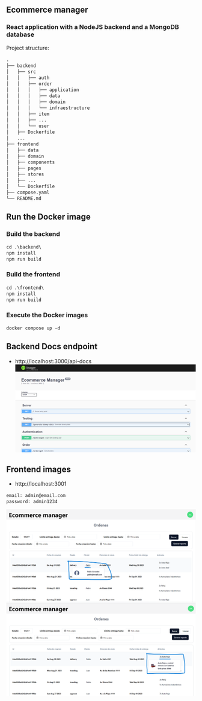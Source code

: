 ## Ecommerce manager

### React application with a NodeJS backend and a MongoDB database

Project structure:
```
.
├── backend
│   ├── src
│   │   ├── auth
│   │   ├── order
│   │   │   ├── application
│   │   │   ├── data
│   │   │   ├── domain
│   │   │   └── infraestructure
│   │   ├── item
│   │   ├── ...
│   │   └── user
│   ├── Dockerfile
│   ...
├── frontend
│   ├── data
│   ├── domain
│   ├── components
│   ├── pages
│   ├── stores
│   ├── ...
│   └── Dockerfile
├── compose.yaml
└── README.md

```

## Run the Docker image
### Build the backend
```
cd .\backend\
npm install
npm run build
```

### Build the frontend
```
cd .\frontend\
npm install
npm run build
```

### Execute the Docker images
```
docker compose up -d
```

## Backend Docs endpoint
- http://localhost:3000/api-docs
![Screenshot](swagger_docs.png)

## Frontend images
- http://localhost:3001
```
email: admin@email.com
password: admin1234
```
![Screenshot](dashboard_1.png)
![Screenshot](dashboard_2.png)
